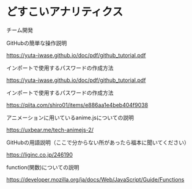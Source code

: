 # どすこいアナリティクス
チーム開発

GitHubの簡単な操作説明

https://yuta-iwase.github.io/doc/pdf/github_tutorial.pdf

インポートで使用するパスワードの作成方法

https://yuta-iwase.github.io/doc/pdf/github_tutorial.pdf

インポートで使用するパスワードの作成方法

https://qiita.com/shiro01/items/e886aa1e4beb404f9038

アニメーションに用いているanime.jsについての説明

https://uxbear.me/tech-animejs-2/

GitHubの用語説明（ここで分からない所があったら福本に聞いてください）

https://liginc.co.jp/246190

function(関数)についての説明

https://developer.mozilla.org/ja/docs/Web/JavaScript/Guide/Functions

